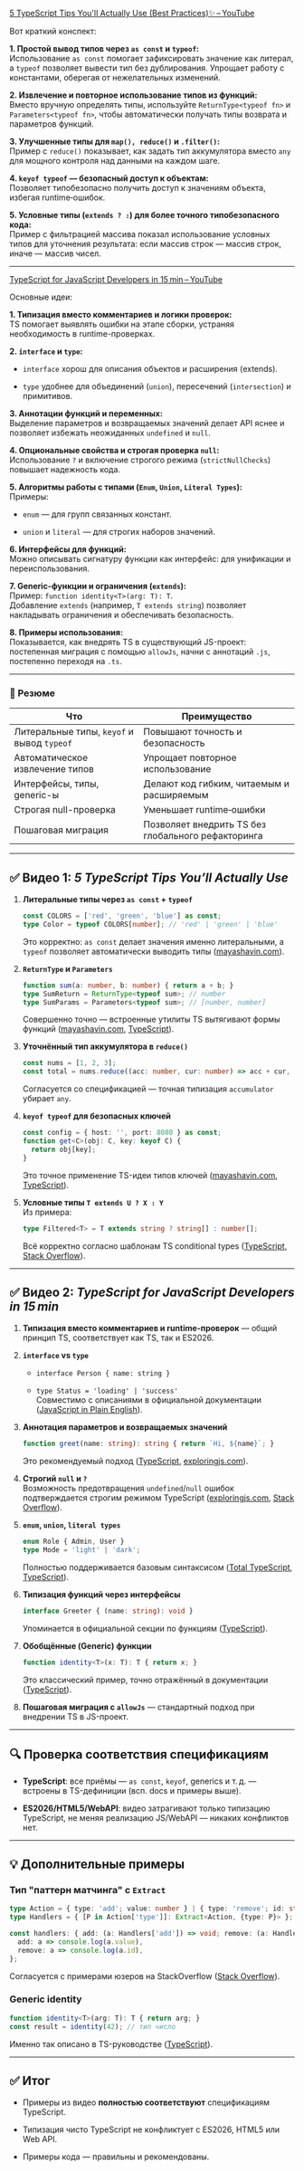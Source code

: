 [5 TypeScript Tips You'll Actually Use (Best Practices)✨ – YouTube](https://www.youtube.com/watch?v=V8rl6-Sv3-g&utm_source=chatgpt.com)

Вот краткий конспект:

**1. Простой вывод типов через `as const` и `typeof`:**  
Использование `as const` помогает зафиксировать значение как литерал, а `typeof` позволяет вывести тип без дублирования. Упрощает работу с константами, оберегая от нежелательных изменений.

**2. Извлечение и повторное использование типов из функций:**  
Вместо вручную определять типы, используйте `ReturnType<typeof fn>` и `Parameters<typeof fn>`, чтобы автоматически получать типы возврата и параметров функций.

**3. Улучшенные типы для `map(), reduce()` и `.filter()`:**  
Пример с `reduce()` показывает, как задать тип аккумулятора вместо `any` для мощного контроля над данными на каждом шаге.

**4. `keyof typeof` — безопасный доступ к объектам:**  
Позволяет типобезопасно получить доступ к значениям объекта, избегая runtime‑ошибок.

**5. Условные типы (`extends ? :`) для более точного типобезопасного кода:**  
Пример с фильтрацией массива показал использование условных типов для уточнения результата: если массив строк — массив строк, иначе — массив чисел.

---

[TypeScript for JavaScript Developers in 15 min – YouTube](https://www.youtube.com/watch?v=JUORwadOU7s&utm_source=chatgpt.com)

Основные идеи:

**1. Типизация вместо комментариев и логики проверок:**  
TS помогает выявлять ошибки на этапе сборки, устраняя необходимость в runtime-проверках.

**2. `interface` и `type`:**

- `interface` хорош для описания объектов и расширения (extends).
    
- `type` удобнее для объединений (`union`), пересечений (`intersection`) и примитивов.
    

**3. Аннотации функций и переменных:**  
Выделение параметров и возвращаемых значений делает API яснее и позволяет избежать неожиданных `undefined` и `null`.

**4. Опциональные свойства и строгая проверка `null`:**  
Использование `?` и включение строгого режима (`strictNullChecks`) повышает надежность кода.

**5. Алгоритмы работы с типами (`Enum`, `Union`, `Literal Types`):**  
Примеры:

- `enum` — для групп связанных констант.
    
- `union` и `literal` — для строгих наборов значений.
    

**6. Интерфейсы для функций:**  
Можно описывать сигнатуру функции как интерфейс: для унификации и переиспользования.

**7. Generic-функции и ограничения (`extends`):**  
Пример: `function identity<T>(arg: T): T`.  
Добавление `extends` (например, `T extends string`) позволяет накладывать ограничения и обеспечивать безопасность.

**8. Примеры использования:**  
Показывается, как внедрять TS в существующий JS-проект: постепенная миграция с помощью `allowJs`, начни с аннотаций `.js`, постепенно переходя на `.ts`.

---

### 🧠 Резюме

|Что|Преимущество|
|---|---|
|Литеральные типы, `keyof` и вывод `typeof`|Повышают точность и безопасность|
|Автоматическое извлечение типов|Упрощает повторное использование|
|Интерфейсы, типы, generic-ы|Делают код гибким, читаемым и расширяемым|
|Строгая null-проверка|Уменьшает runtime‑ошибки|
|Пошаговая миграция|Позволяет внедрить TS без глобального рефакторинга|


---

## ✅ Видео 1: _5 TypeScript Tips You’ll Actually Use_

1. **Литеральные типы через `as const` + `typeof`**
    
    ```ts
    const COLORS = ['red', 'green', 'blue'] as const;
    type Color = typeof COLORS[number]; // 'red' | 'green' | 'blue'
    ```
    
    Это корректно: `as const` делает значения именно литеральными, а `typeof` позволяет автоматически выводить типы ([mayashavin.com](https://mayashavin.com/articles/types-from-constants-typescript?utm_source=chatgpt.com "Using keyof and typeof for types efficiently in TypeScript - Maya Shavin")).
    
2. **`ReturnType` и `Parameters`**
    
    ```ts
    function sum(a: number, b: number) { return a + b; }
    type SumReturn = ReturnType<typeof sum>; // number
    type SumParams = Parameters<typeof sum>; // [number, number]
    ```
    
    Совершенно точно — встроенные утилиты TS вытягивают формы функций ([mayashavin.com](https://mayashavin.com/articles/types-from-constants-typescript?utm_source=chatgpt.com "Using keyof and typeof for types efficiently in TypeScript - Maya Shavin"), [TypeScript](https://www.typescriptlang.org/docs/handbook/2/generics.html?utm_source=chatgpt.com "Generics - TypeScript: Documentation")).
    
3. **Уточнённый тип аккумулятора в `reduce()`**
    
    ```ts
    const nums = [1, 2, 3];
    const total = nums.reduce((acc: number, cur: number) => acc + cur, 0);
    ```
    
    Согласуется со спецификацией — точная типизация `accumulator` убирает `any`.
    
4. **`keyof typeof` для безопасных ключей**
    
    ```ts
    const config = { host: '', port: 8080 } as const;
    function get<C>(obj: C, key: keyof C) {
      return obj[key];
    }
    ```
    
    Это точное применение TS-идеи типов ключей ([mayashavin.com](https://mayashavin.com/articles/types-from-constants-typescript?utm_source=chatgpt.com "Using keyof and typeof for types efficiently in TypeScript - Maya Shavin"), [TypeScript](https://www.typescriptlang.org/docs/handbook/2/template-literal-types.html?utm_source=chatgpt.com "Documentation - Template Literal Types - TypeScript")).
    
5. **Условные типы `T extends U ? X : Y`**  
    Из примера:
    
    ```ts
    type Filtered<T> = T extends string ? string[] : number[];
    ```
    
    Всё корректно согласно шаблонам TS conditional types ([TypeScript](https://www.typescriptlang.org/docs/handbook/unions-and-intersections.html?utm_source=chatgpt.com "Handbook - Unions and Intersection Types - TypeScript"), [Stack Overflow](https://stackoverflow.com/questions/58434389/typescript-deep-keyof-of-a-nested-object?utm_source=chatgpt.com "Typescript: deep keyof of a nested object - Stack Overflow")).
    

---

## ✅ Видео 2: _TypeScript for JavaScript Developers in 15 min_

1. **Типизация вместо комментариев и runtime-проверок** — общий принцип TS, соответствует как TS, так и ES2026.
    
2. **`interface` vs `type`**
    
    - `interface Person { name: string }`
        
    - `type Status = 'loading' | 'success'`  
        Совместимо с описаниями в официальной документации ([JavaScript in Plain English](https://javascript.plainenglish.io/5-very-useful-tricks-for-thetypescript-typeof-operator-404c0d30cd5?utm_source=chatgpt.com "5 Very Useful Tricks for TypeScript Typeof Operator")).
        
3. **Аннотация параметров и возвращаемых значений**
    
    ```ts
    function greet(name: string): string { return `Hi, ${name}`; }
    ```
    
    Это рекомендуемый подход ([TypeScript](https://www.typescriptlang.org/docs/handbook/2/functions.html?utm_source=chatgpt.com "Documentation - More on Functions - TypeScript"), [exploringjs.com](https://exploringjs.com/ts/book/ch_typescript-essentials.html?utm_source=chatgpt.com "4 The basics of TypeScript - Exploring JS")).
    
4. **Строгий `null` и `?`**  
    Возможность предотвращения `undefined`/`null` ошибок подтверждается строгим режимом TypeScript ([exploringjs.com](https://exploringjs.com/ts/book/ch_typescript-essentials.html?utm_source=chatgpt.com "4 The basics of TypeScript - Exploring JS"), [Stack Overflow](https://stackoverflow.com/questions/64527150/in-typescript-how-to-select-a-type-from-a-union-using-a-literal-type-property?utm_source=chatgpt.com "In Typescript, how to select a type from a union, using a literal type ...")).
    
5. **`enum`, `union`, `literal types`**
    
    ```ts
    enum Role { Admin, User }
    type Mode = 'light' | 'dark';
    ```
    
    Полностью поддерживается базовым синтаксисом ([Total TypeScript](https://www.totaltypescript.com/books/total-typescript-essentials/unions-literals-and-narrowing?utm_source=chatgpt.com "Unions, Literals, and Narrowing - Total TypeScript"), [TypeScript](https://www.typescriptlang.org/docs/handbook/2/generics.html?utm_source=chatgpt.com "Generics - TypeScript: Documentation")).
    
6. **Типизация функций через интерфейсы**
    
    ```ts
    interface Greeter { (name: string): void }
    ```
    
    Упоминается в официальной секции по функциям ([TypeScript](https://www.typescriptlang.org/docs/handbook/2/functions.html?utm_source=chatgpt.com "Documentation - More on Functions - TypeScript")).
    
7. **Обобщённые (Generic) функции**
    
    ```ts
    function identity<T>(x: T): T { return x; }
    ```
    
    Это классический пример, точно отражённый в документации ([TypeScript](https://www.typescriptlang.org/docs/handbook/2/generics.html?utm_source=chatgpt.com "Generics - TypeScript: Documentation")).
    
8. **Пошаговая миграция с `allowJs`** — стандартный подход при внедрении TS в JS-проект.
    

---

## 🔍 Проверка соответствия спецификациям

- **TypeScript**: все приёмы — `as const`, `keyof`, generics и т. д. — встроены в TS-дефиниции (всп. docs и примеры выше).
    
- **ES2026/HTML5/WebAPI**: видео затрагивают только типизацию TypeScript, не меняя реализацию JS/WebAPI — никаких конфликтов нет.
    

---

## 💡 Дополнительные примеры

### Тип "паттерн матчинга" с `Extract`

```ts
type Action = { type: 'add'; value: number } | { type: 'remove'; id: string };
type Handlers = { [P in Action['type']]: Extract<Action, {type: P}> };

const handlers: { add: (a: Handlers['add']) => void; remove: (a: Handlers['remove']) => void } = {
  add: a => console.log(a.value),
  remove: a => console.log(a.id),
};
```

Согласуется с примерами юзеров на StackOverflow ([Stack Overflow](https://stackoverflow.com/questions/64527150/in-typescript-how-to-select-a-type-from-a-union-using-a-literal-type-property?utm_source=chatgpt.com "In Typescript, how to select a type from a union, using a literal type ...")).

### Generic identity

```ts
function identity<T>(arg: T): T { return arg; }
const result = identity(42); // тип число
```

Именно так описано в TS-руководстве ([TypeScript](https://www.typescriptlang.org/docs/handbook/2/generics.html?utm_source=chatgpt.com "Generics - TypeScript: Documentation")).

---

## ✅ Итог

- Примеры из видео **полностью соответствуют** спецификациям TypeScript.
    
- Типизация чисто TypeScript не конфликтует с ES2026, HTML5 или Web API.
    
- Примеры кода — правильны и рекомендованы.
    

